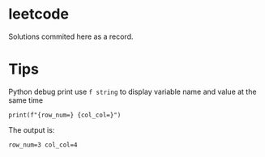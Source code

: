 # leetcode
Solutions commited here as a record.

# Tips
Python debug print use ```f string``` to display variable name and value at the same time
```
print(f"{row_num=} {col_col=}")
```
The output is:
```
row_num=3 col_col=4
```